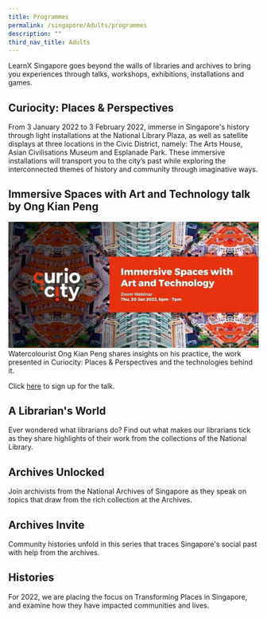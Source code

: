 ```yaml
---
title: Programmes
permalink: /singapore/Adults/programmes
description: ""
third_nav_title: Adults
---
```

<style type="text/css">
/* Links */
.content a { color: #322987; }
.content a:focus,
.content a:hover { color: #28216c; }

/* Button Outline */
.bp-button { padding-left: 1.5rem; padding-right: 1.5rem; }
.bp-button.is-primary-outline { border: 1px solid #322987; color: #322987; background-color: transparent; text-decoration: none; }
.bp-button.is-primary-outline:focus,
.bp-button.is-primary-outline:hover { border: 1px solid #322987; color: #cff2e8; background-color: #322987; text-decoration: none; }

/* Responsive Iframe */
.responsive-iframe { position: absolute; top: 0; left: 0; bottom: 0; right: 0; width: 100%; height: 100%; }
.responsive-iframe-container { position: relative; overflow: hidden; width: 100%; }
.responsive-iframe-container.ratio-16by9 { padding-top: 56.25%; }
.responsive-iframe-container.ratio-4by3 { padding-top: 75%; }
.responsive-iframe-container.ratio-3by2 { padding-top: 66.66%; }
.responsive-iframe-container.ratio-1by1 { padding-top: 100%; }

/* Click Box */
.clickbox { display: block; position: relative; width: 100%; padding-bottom: 56.25%; background-color: transparent; }
.clickbox span { padding: .5rem; }
.clickbox a { position: absolute; display: flex; width: 100%; height: 100%; align-items: center; justify-content: center; font-size: 1.25rem; text-align: center; text-decoration: none; text-transform: uppercase; }
.clickbox a:focus,
.clickbox a:hover { text-decoration: none; }

/* Mint Jade */
.clickbox.is-mint-jade { background-color: #dce5d3; color: #00b794; }
.clickbox.is-mint-jade a { color: #00b794; }
.clickbox.is-mint-jade a:focus,
.clickbox.is-mint-jade a:hover { background-color: #00b794; color: #dce5d3; } 
</style>

LearnX Singapore goes beyond the walls of libraries and archives to bring you experiences through talks, workshops, exhibitions, installations and games.

## **Curiocity: Places & Perspectives**
From 3 January 2022 to 3 February 2022, immerse in Singapore's history through light installations at the National Library Plaza, as well as satellite displays at three locations in the Civic District, namely: The Arts House, Asian Civilisations Museum and Esplanade Park. These immersive installations will transport you to the city’s past while exploring the interconnected themes of history and community through imaginative ways. 

## **Immersive Spaces with Art and Technology talk by Ong Kian Peng**
![Alt text for image on Isomer site](/images/singapore/singapore/Curiocity_OKP.jpg)
Watercolourist Ong Kian Peng shares insights on his practice, the work presented in Curiocity: Places & Perspectives and the technologies behind it.

Click [here](https://www.eventbrite.sg/e/immersive-spaces-with-art-and-technology-tickets-223847593177?aff=FB&fbclid=IwAR1AO3GYPNdjwAO-q1KWVHjQXFJNfu5bY4gWVvx9Go0KPiYJr7Mz3wqwcLw) to sign up for the talk.

## **A Librarian's World**
Ever wondered what librarians do? Find out what makes our librarians tick as they share highlights of their work from the collections of the National Library. 

## **Archives Unlocked**
Join archivists from the National Archives of Singapore as they speak on topics that draw from the rich collection at the Archives. 

## **Archives Invite**
Community histories unfold in this series that traces Singapore's social past with help from the archives.

## **Histories**
For 2022, we are placing the focus on Transforming Places in Singapore, and examine how they have impacted communities and lives.